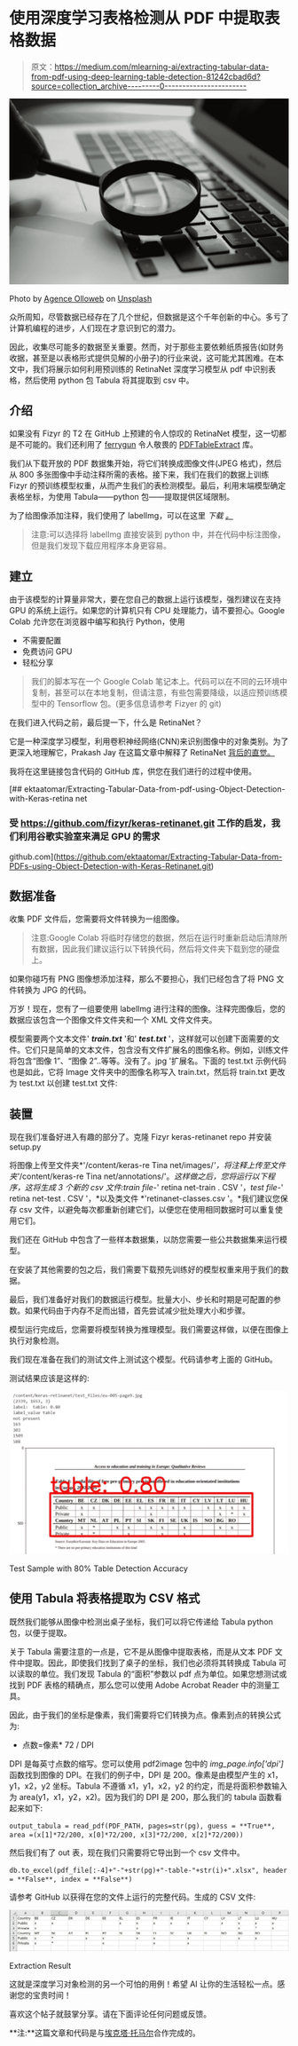 # 使用深度学习表格检测从 PDF 中提取表格数据

> 原文：<https://medium.com/mlearning-ai/extracting-tabular-data-from-pdf-using-deep-learning-table-detection-81242cbad6d?source=collection_archive---------0----------------------->

![](img/3fbd7ba0f118fc0c09990c543b6e7e81.png)

Photo by [Agence Olloweb](https://unsplash.com/@olloweb?utm_source=medium&utm_medium=referral) on [Unsplash](https://unsplash.com?utm_source=medium&utm_medium=referral)

众所周知，尽管数据已经存在了几个世纪，但数据是这个千年创新的中心。多亏了计算机编程的进步，人们现在才意识到它的潜力。

因此，收集尽可能多的数据至关重要。然而，对于那些主要依赖纸质报告(如财务收据，甚至是以表格形式提供见解的小册子)的行业来说，这可能尤其困难。在本文中，我们将展示如何利用预训练的 RetinaNet 深度学习模型从 pdf 中识别表格，然后使用 python 包 Tabula 将其提取到 csv 中。

## 介绍

如果没有 Fizyr 的 T2 在 GitHub 上预建的令人惊叹的 RetinaNet 模型，这一切都是不可能的。我们还利用了 [ferrygun](https://github.com/ferrygun) 令人敬畏的 [PDFTableExtract](https://github.com/ferrygun/PDFTableExtract) 库。

我们从下载开放的 PDF 数据集开始，将它们转换成图像文件(JPEG 格式)，然后从 800 多张图像中手动注释所需的表格。接下来，我们在我们的数据上训练 Fizyr 的预训练模型权重，从而产生我们的表检测模型。最后，利用末端模型确定表格坐标，为使用 Tabula——python 包——提取提供区域限制。

为了给图像添加注释，我们使用了 labelImg，可以在这里 *下载 [*。*](https://tzutalin.github.io/labelImg/)*

> 注意:可以选择将 labelImg 直接安装到 python 中，并在代码中标注图像，但是我们发现下载应用程序本身更容易。

## 建立

由于该模型的计算量非常大，要在您自己的数据上运行该模型，强烈建议在支持 GPU 的系统上运行。如果您的计算机只有 CPU 处理能力，请不要担心。Google Colab 允许您在浏览器中编写和执行 Python，使用

*   不需要配置
*   免费访问 GPU
*   轻松分享

> 我们的脚本写在一个 Google Colab 笔记本上。代码可以在不同的云环境中复制，甚至可以在本地复制，但请注意，有些包需要降级，以适应预训练模型中的 Tensorflow 包。(更多信息请参考 Fizyer 的 git)

在我们进入代码之前，最后提一下，什么是 RetinaNet？

它是一种深度学习模型，利用卷积神经网络(CNN)来识别图像中的对象类别。为了更深入地理解它，Prakash Jay 在这篇文章中解释了 RetinaNet [背后的直觉。](/@14prakash/the-intuition-behind-retinanet-eb636755607d)

我将在这里链接包含代码的 GitHub 库，供您在我们进行的过程中使用。

[](https://github.com/ektaatomar/Extracting-Tabular-Data-from-PDFs-using-Object-Detection-with-Keras-Retinanet.git) [## ektaatomar/Extracting-Tabular-Data-from-pdf-using-Object-Detection-with-Keras-retina net

### 受 https://github.com/fizyr/keras-retinanet.git 工作的启发，我们利用谷歌实验室来满足 GPU 的需求

github.com](https://github.com/ektaatomar/Extracting-Tabular-Data-from-PDFs-using-Object-Detection-with-Keras-Retinanet.git) 

## 数据准备

收集 PDF 文件后，您需要将文件转换为一组图像。

> 注意:Google Colab 将临时存储您的数据，然后在运行时重新启动后清除所有数据，因此我们建议运行以下转换代码，然后将文件夹下载到您的硬盘上。

如果你碰巧有 PNG 图像想添加注释，那么不要担心，我们已经包含了将 PNG 文件转换为 JPG 的代码。

万岁！现在，您有了一组要使用 labelImg 进行注释的图像。注释完图像后，您的数据应该包含一个图像文件文件夹和一个 XML 文件文件夹。

模型需要两个文本文件' ***train.txt*** '和' ***test.txt*** '，这样就可以创建下面需要的文件。它们只是简单的文本文件，包含没有文件扩展名的图像名称。例如，训练文件将包含“图像 1”、“图像 2”..等等。没有了。jpg '扩展名。下面的 test.txt 示例代码也是如此，它将 Image 文件夹中的图像名称写入 train.txt，然后将 train.txt 更改为 test.txt 以创建 test.txt 文件:

## 装置

现在我们准备好进入有趣的部分了。克隆 Fizyr keras-retinanet repo 并安装 setup.py

将图像上传至文件夹*'/content/keras-re Tina net/images/*'，将注释上传至文件夹'*/content/keras-re Tina net/annotations/'。*这样做之后，您将运行以下程序，这将生成 3 个新的 csv 文件:train file-*' retina net-train . CSV '，*test file-*' retina net-test . CSV '，*以及类文件 *'retinanet-classes.csv '。*我们建议您保存 csv 文件，以避免每次都重新创建它们，以便您在使用相同数据时可以重复使用它们。

我们还在 GitHub 中包含了一些样本数据集，以防您需要一些公共数据集来运行模型。

在安装了其他需要的包之后，我们需要下载预先训练好的模型权重来用于我们的数据。

最后，我们准备好对我们的数据运行模型。批量大小、步长和时期是可配置的参数。如果代码由于内存不足而出错，首先尝试减少批处理大小和步骤。

模型运行完成后，您需要将模型转换为推理模型。我们需要这样做，以便在图像上执行对象检测。

我们现在准备在我们的测试文件上测试这个模型。代码请参考上面的 GitHub。

测试结果应该是这样的:

![](img/ec81182bf2ed14f89bb7ca575501d220.png)

Test Sample with 80% Table Detection Accuracy

## 使用 Tabula 将表格提取为 CSV 格式

既然我们能够从图像中检测出桌子坐标，我们可以将它传递给 Tabula python 包，以便于提取。

关于 Tabula 需要注意的一点是，它不是从图像中提取表格，而是从文本 PDF 文件中提取。因此，即使我们找到了桌子的坐标，我们也必须将其转换成 Tabula 可以读取的单位。我们发现 Tabula 的“面积”参数以 pdf 点为单位。如果您想测试或找到 PDF 表格的精确点，那么您可以使用 Adobe Acrobat Reader 中的测量工具。

因此，由于我们的坐标是像素，我们需要将它们转换为点。像素到点的转换公式为:

*   点数=像素* 72 / DPI

DPI 是每英寸点数的缩写。您可以使用 pdf2image 包中的 *img_page.info['dpi']* 函数找到图像的 DPI。在我们的例子中，DPI 是 200。像素是由模型产生的 x1，y1，x2，y2 坐标。Tabula 不遵循 x1，y1，x2，y2 的约定，而是将面积参数输入为 area(y1，x1，y2，x2)。因为我们的 DPI 是 200，那么我们的 tabula 函数看起来如下:

```
output_tabula = read_pdf(PDF_PATH, pages=str(pg), guess = **True**, area =(x[1]*72/200, x[0]*72/200, x[3]*72/200, x[2]*72/200))
```

然后我们有了 out 表，现在我们只需要将它导出到一个 csv 文件中。

```
db.to_excel(pdf_file[:-4]+"-"+str(pg)+"-table-"+str(i)+".xlsx", header = **False**, index = **False**)
```

请参考 GitHub 以获得在您的文件上运行的完整代码。生成的 CSV 文件:

![](img/5d253cc02d9dae4299f3c33ec0954977.png)

Extraction Result

这就是深度学习对象检测的另一个可怕的用例！希望 AI 让你的生活轻松一点。感谢您的宝贵时间！

喜欢这个帖子就鼓掌分享。请在下面评论任何问题或反馈。

**注:**这篇文章和代码是与[埃克塔·托马尔](https://github.com/ektaatomar)合作完成的。
